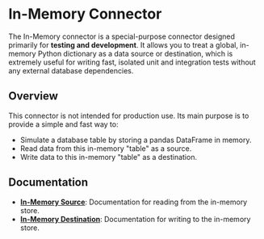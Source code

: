 # In-Memory Connector

The In-Memory connector is a special-purpose connector designed primarily for **testing and development**. It allows you to treat a global, in-memory Python dictionary as a data source or destination, which is extremely useful for writing fast, isolated unit and integration tests without any external database dependencies.

## Overview

This connector is not intended for production use. Its main purpose is to provide a simple and fast way to:
- Simulate a database table by storing a pandas DataFrame in memory.
- Read data from this in-memory "table" as a source.
- Write data to this in-memory "table" as a destination.

## Documentation

- **[In-Memory Source](./SOURCE.md)**: Documentation for reading from the in-memory store.
- **[In-Memory Destination](./DESTINATION.md)**: Documentation for writing to the in-memory store. 